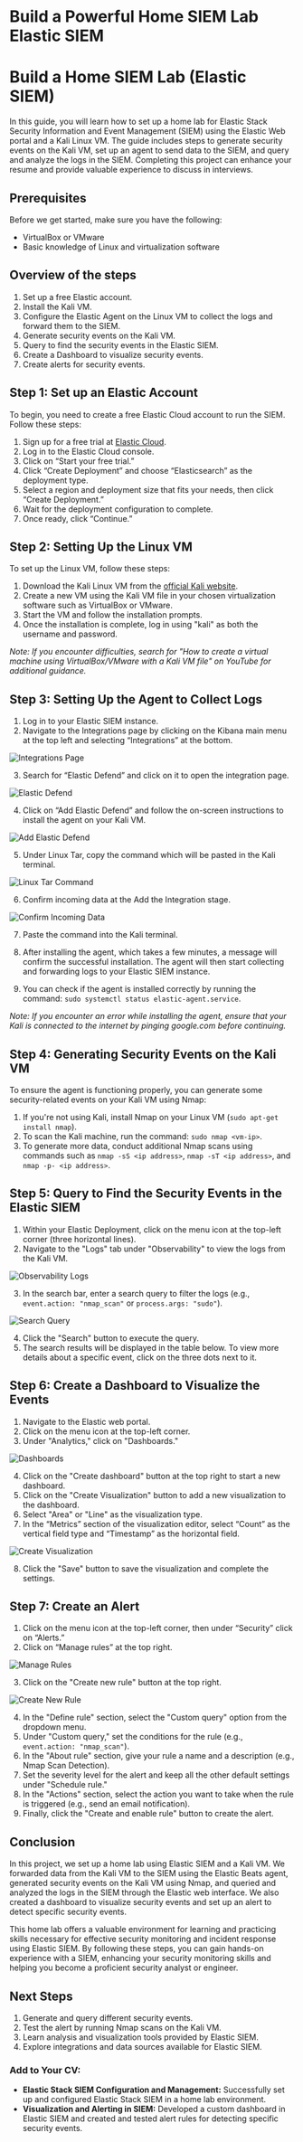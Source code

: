 # Build a Powerful Home SIEM Lab Elastic SIEM 
# Build a Home SIEM Lab (Elastic SIEM)

In this guide, you will learn how to set up a home lab for Elastic Stack Security Information and Event Management (SIEM) using the Elastic Web portal and a Kali Linux VM. The guide includes steps to generate security events on the Kali VM, set up an agent to send data to the SIEM, and query and analyze the logs in the SIEM. Completing this project can enhance your resume and provide valuable experience to discuss in interviews.

## Prerequisites
Before we get started, make sure you have the following:
- VirtualBox or VMware
- Basic knowledge of Linux and virtualization software

## Overview of the steps
1. Set up a free Elastic account.
2. Install the Kali VM.
3. Configure the Elastic Agent on the Linux VM to collect the logs and forward them to the SIEM.
4. Generate security events on the Kali VM.
5. Query to find the security events in the Elastic SIEM.
6. Create a Dashboard to visualize security events.
7. Create alerts for security events.

## Step 1: Set up an Elastic Account

To begin, you need to create a free Elastic Cloud account to run the SIEM. Follow these steps:
1. Sign up for a free trial at [Elastic Cloud](https://cloud.elastic.co/).
2. Log in to the Elastic Cloud console.
3. Click on “Start your free trial.”
4. Click “Create Deployment” and choose “Elasticsearch” as the deployment type.
5. Select a region and deployment size that fits your needs, then click “Create Deployment.”
6. Wait for the deployment configuration to complete.
7. Once ready, click “Continue.”

## Step 2: Setting Up the Linux VM

To set up the Linux VM, follow these steps:
1. Download the Kali Linux VM from the [official Kali website](https://www.kali.org/downloads/).
2. Create a new VM using the Kali VM file in your chosen virtualization software such as VirtualBox or VMware.
3. Start the VM and follow the installation prompts.
4. Once the installation is complete, log in using "kali" as both the username and password.

*Note: If you encounter difficulties, search for "How to create a virtual machine using VirtualBox/VMware with a Kali VM file" on YouTube for additional guidance.*

## Step 3: Setting Up the Agent to Collect Logs

1. Log in to your Elastic SIEM instance.
2. Navigate to the Integrations page by clicking on the Kibana main menu at the top left and selecting “Integrations” at the bottom.

![Integrations Page](images/integrations_page.png)

3. Search for “Elastic Defend” and click on it to open the integration page.

![Elastic Defend](images/elastic_defend.png)

4. Click on “Add Elastic Defend” and follow the on-screen instructions to install the agent on your Kali VM.

![Add Elastic Defend](images/add_elastic_defend.png)

5. Under Linux Tar, copy the command which will be pasted in the Kali terminal.

![Linux Tar Command](images/linux_tar_command.png)

6. Confirm incoming data at the Add the Integration stage.

![Confirm Incoming Data](images/confirm_incoming_data.png)

7. Paste the command into the Kali terminal.

8. After installing the agent, which takes a few minutes, a message will confirm the successful installation. The agent will then start collecting and forwarding logs to your Elastic SIEM instance.

9. You can check if the agent is installed correctly by running the command: `sudo systemctl status elastic-agent.service`.

*Note: If you encounter an error while installing the agent, ensure that your Kali is connected to the internet by pinging google.com before continuing.*

## Step 4: Generating Security Events on the Kali VM

To ensure the agent is functioning properly, you can generate some security-related events on your Kali VM using Nmap:
1. If you're not using Kali, install Nmap on your Linux VM (`sudo apt-get install nmap`).
2. To scan the Kali machine, run the command: `sudo nmap <vm-ip>`.
3. To generate more data, conduct additional Nmap scans using commands such as `nmap -sS <ip address>`, `nmap -sT <ip address>`, and `nmap -p- <ip address>`.

## Step 5: Query to Find the Security Events in the Elastic SIEM

1. Within your Elastic Deployment, click on the menu icon at the top-left corner (three horizontal lines).
2. Navigate to the "Logs" tab under "Observability" to view the logs from the Kali VM.

![Observability Logs](images/observability_logs.png)

3. In the search bar, enter a search query to filter the logs (e.g., `event.action: "nmap_scan"` or `process.args: "sudo"`).

![Search Query](images/search_query.png)

4. Click the "Search" button to execute the query.
5. The search results will be displayed in the table below. To view more details about a specific event, click on the three dots next to it.

## Step 6: Create a Dashboard to Visualize the Events

1. Navigate to the Elastic web portal.
2. Click on the menu icon at the top-left corner.
3. Under "Analytics," click on "Dashboards."

![Dashboards](images/dashboards.png)

4. Click on the "Create dashboard" button at the top right to start a new dashboard.
5. Click on the "Create Visualization" button to add a new visualization to the dashboard.
6. Select "Area" or "Line" as the visualization type.
7. In the “Metrics” section of the visualization editor, select “Count” as the vertical field type and “Timestamp” as the horizontal field.

![Create Visualization](images/create_visualization.png)

8. Click the "Save" button to save the visualization and complete the settings.

## Step 7: Create an Alert

1. Click on the menu icon at the top-left corner, then under “Security” click on “Alerts.”
2. Click on “Manage rules” at the top right.

![Manage Rules](images/manage_rules.png)

3. Click on the "Create new rule" button at the top right.

![Create New Rule](images/create_new_rule.png)

4. In the "Define rule" section, select the "Custom query" option from the dropdown menu.
5. Under "Custom query," set the conditions for the rule (e.g., `event.action: "nmap_scan"`).
6. In the "About rule" section, give your rule a name and a description (e.g., Nmap Scan Detection).
7. Set the severity level for the alert and keep all the other default settings under "Schedule rule."
8. In the "Actions" section, select the action you want to take when the rule is triggered (e.g., send an email notification).
9. Finally, click the "Create and enable rule" button to create the alert.

## Conclusion

In this project, we set up a home lab using Elastic SIEM and a Kali VM. We forwarded data from the Kali VM to the SIEM using the Elastic Beats agent, generated security events on the Kali VM using Nmap, and queried and analyzed the logs in the SIEM through the Elastic web interface. We also created a dashboard to visualize security events and set up an alert to detect specific security events.

This home lab offers a valuable environment for learning and practicing skills necessary for effective security monitoring and incident response using Elastic SIEM. By following these steps, you can gain hands-on experience with a SIEM, enhancing your security monitoring skills and helping you become a proficient security analyst or engineer.

## Next Steps
1. Generate and query different security events.
2. Test the alert by running Nmap scans on the Kali VM.
3. Learn analysis and visualization tools provided by Elastic SIEM.
4. Explore integrations and data sources available for Elastic SIEM.

### Add to Your CV:
- **Elastic Stack SIEM Configuration and Management:** Successfully set up and configured Elastic Stack SIEM in a home lab environment.
- **Visualization and Alerting in SIEM:** Developed a custom dashboard in Elastic SIEM and created and tested alert rules for detecting specific security events.

